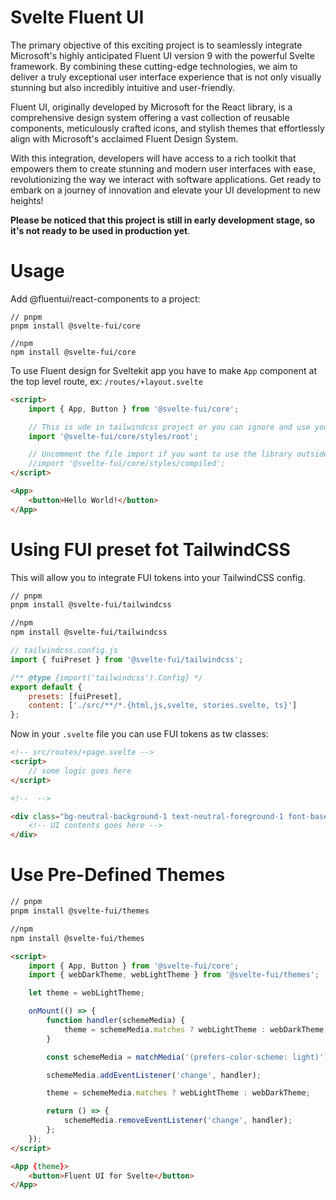 # Svelte Fluent UI

The primary objective of this exciting project is to seamlessly integrate Microsoft's highly anticipated Fluent UI version 9 with the powerful Svelte framework. By combining these cutting-edge technologies, we aim to deliver a truly exceptional user interface experience that is not only visually stunning but also incredibly intuitive and user-friendly.

Fluent UI, originally developed by Microsoft for the React library, is a comprehensive design system offering a vast collection of reusable components, meticulously crafted icons, and stylish themes that effortlessly align with Microsoft's acclaimed Fluent Design System.

With this integration, developers will have access to a rich toolkit that empowers them to create stunning and modern user interfaces with ease, revolutionizing the way we interact with software applications. Get ready to embark on a journey of innovation and elevate your UI development to new heights!

**Please be noticed that this project is still in early development stage, so it's not ready to be used in production yet**.

# Usage

Add @fluentui/react-components to a project:

```shell
// pnpm
pnpm install @svelte-fui/core

//npm
npm install @svelte-fui/core
```

To use Fluent design for Sveltekit app you have to make `App` component at the top level route, ex: `/routes/+layout.svelte`

```html
<script>
	import { App, Button } from '@svelte-fui/core';

	// This is ude in tailwindcss project or you can ignore and use your tailwindcss setup stylesheet, it should work fine
	import '@svelte-fui/core/styles/root';

	// Uncomment the file import if you want to use the library outside a tailwindcss project
	//import '@svelte-fui/core/styles/compiled';
</script>

<App>
	<button>Hello World!</button>
</App>
```

# Using FUI preset fot TailwindCSS

This will allow you to integrate FUI tokens into your TailwindCSS config.

```bash
// pnpm
pnpm install @svelte-fui/tailwindcss

//npm
npm install @svelte-fui/tailwindcss
```

```js
// tailwindcss.config.js
import { fuiPreset } from '@svelte-fui/tailwindcss';

/** @type {import('tailwindcss').Config} */
export default {
	presets: [fuiPreset],
	content: ['./src/**/*.{html,js,svelte, stories.svelte, ts}']
};
```

Now in your `.svelte` file you can use FUI tokens as tw classes:

```html
<!-- src/routes/+page.svelte -->
<script>
	// some logic goes here
</script>

<!--  -->

<div class="bg-neutral-background-1 text-neutral-foreground-1 font-base-400">
	<!-- UI contents goes here -->
</div>
```

# Use Pre-Defined Themes

```bash
// pnpm
pnpm install @svelte-fui/themes

//npm
npm install @svelte-fui/themes
```

```html
<script>
	import { App, Button } from '@svelte-fui/core';
	import { webDarkTheme, webLightTheme } from '@svelte-fui/themes';

	let theme = webLightTheme;

	onMount(() => {
		function handler(schemeMedia) {
			theme = schemeMedia.matches ? webLightTheme : webDarkTheme;
		}

		const schemeMedia = matchMedia('(prefers-color-scheme: light)');

		schemeMedia.addEventListener('change', handler);

		theme = schemeMedia.matches ? webLightTheme : webDarkTheme;

		return () => {
			schemeMedia.removeEventListener('change', handler);
		};
	});
</script>

<App {theme}>
	<button>Fluent UI for Svelte</button>
</App>
```
